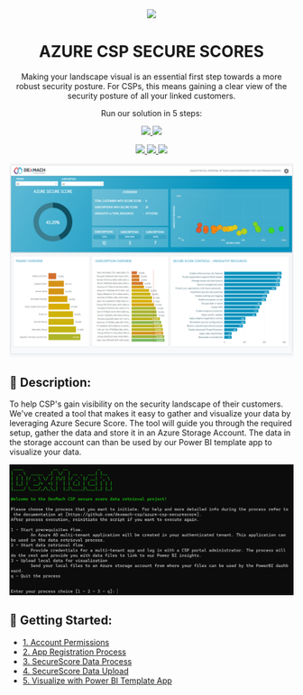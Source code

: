 <div align="center"><img src="https://www.dexmach.com/wp-content/uploads/2022/06/cropped-DexMach_a_cegeka_company_icon_RGB-HighRes.png" width="150px"/></div>
<h1 align="center">AZURE CSP SECURE SCORES</h1>
<p align="center">
  Making your landscape visual is an essential first step towards a more robust security posture. For CSPs, this means gaining a clear view of the security posture of all your linked customers.
</p>
<p align="center">
Run our solution in 5 steps:
</p>
<div align="center"></div>


<p float="left" align="middle">
  <a href="https://github.com/dexmach-csp/azure-csp-securescore/tree/main/docs/account_permissions.md">
    <img src="https://github.com/dexmach-csp/azure-csp-securescore/blob/main/img/1_account_permissions.png" width="29%">
  </a>
  <a href="https://github.com/dexmach-csp/azure-csp-securescore/tree/main/docs/prereq_process.md">
    <img src="https://github.com/dexmach-csp/azure-csp-securescore/blob/main/img/2_app_registration.png" width="29%">
  </a>
<p float="left" align="middle">
  <a href="https://github.com/dexmach-csp/azure-csp-securescore/tree/main/docs/securescore_data_process.md">
        <img src="https://github.com/dexmach-csp/azure-csp-securescore/blob/main/img/3_scan_customers.png" width="29%">
  </a>
  <a href="https://github.com/dexmach-csp/azure-csp-securescore/tree/main/docs/securescore_data_upload.md">
    <img src="https://github.com/dexmach-csp/azure-csp-securescore/blob/main/img/4_stage_data.png" width="29%">
  </a>
  <a href="https://github.com/dexmach-csp/azure-csp-securescore/tree/main/docs/powerbi_guide.md">
    <img src="https://github.com/dexmach-csp/azure-csp-securescore/blob/main/img/5_visualize_data.png" width="29%">
  </a>
 </p>
<!---
![flow](img/logical_flow.png)
-->

![dashboard_screenshot](img/dashboard_screenshot.png)

## :memo: Description:

To help CSP's gain visibility on the security landscape of their customers. We've created a tool that makes it easy to gather and visualize your data by leveraging  Azure Secure Score. The tool will guide you through the required setup, gather the data and store it in an Azure Storage Account.
The data in the storage account can than be used by our Power BI template app to visualize your data.

![powershell_script](img/powershell_script.png)


## :book: Getting Started:
-  [1. Account Permissions](docs/account_permissions.md)
-  [2. App Registration Process](docs/app_registration.md)
-  [3. SecureScore Data Process](docs/securescore_data_process.md)
-  [4. SecureScore Data Upload](docs/securescore_data_upload.md)
-  [5. Visualize with Power BI Template App](docs/powerbi_guide.md)
